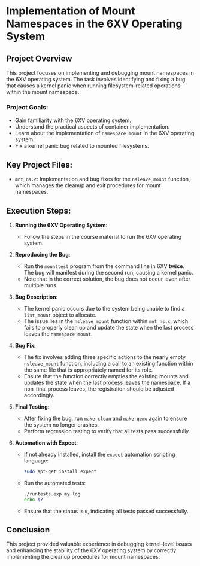 
# Implementation of Mount Namespaces in the 6XV Operating System

## Project Overview

This project focuses on implementing and debugging mount namespaces in the 6XV operating system. The task involves identifying and fixing a bug that causes a kernel panic when running filesystem-related operations within the mount namespace.

### Project Goals:
- Gain familiarity with the 6XV operating system.
- Understand the practical aspects of container implementation.
- Learn about the implementation of `namespace mount` in the 6XV operating system.
- Fix a kernel panic bug related to mounted filesystems.

## Key Project Files:
- `mnt_ns.c`: Implementation and bug fixes for the `nsleave_mount` function, which manages the cleanup and exit procedures for mount namespaces.

## Execution Steps:
1. **Running the 6XV Operating System**: 
   - Follow the steps in the course material to run the 6XV operating system.

2. **Reproducing the Bug**:
   - Run the `mounttest` program from the command line in 6XV **twice**. The bug will manifest during the second run, causing a kernel panic.
   - Note that in the correct solution, the bug does not occur, even after multiple runs.

3. **Bug Description**:
   - The kernel panic occurs due to the system being unable to find a `list_mount` object to allocate.
   - The issue lies in the `nsleave_mount` function within `mnt_ns.c`, which fails to properly clean up and update the state when the last process leaves the `namespace mount`.

4. **Bug Fix**:
   - The fix involves adding three specific actions to the nearly empty `nsleave_mount` function, including a call to an existing function within the same file that is appropriately named for its role.
   - Ensure that the function correctly empties the existing mounts and updates the state when the last process leaves the namespace. If a non-final process leaves, the registration should be adjusted accordingly.

5. **Final Testing**:
   - After fixing the bug, run `make clean` and `make qemu` again to ensure the system no longer crashes.
   - Perform regression testing to verify that all tests pass successfully.

6. **Automation with Expect**:
   - If not already installed, install the `expect` automation scripting language:
     ```bash
     sudo apt-get install expect
     ```
   - Run the automated tests:
     ```bash
     ./runtests.exp my.log
     echo $?
     ```
   - Ensure that the status is `0`, indicating all tests passed successfully.

## Conclusion
This project provided valuable experience in debugging kernel-level issues and enhancing the stability of the 6XV operating system by correctly implementing the cleanup procedures for mount namespaces.

